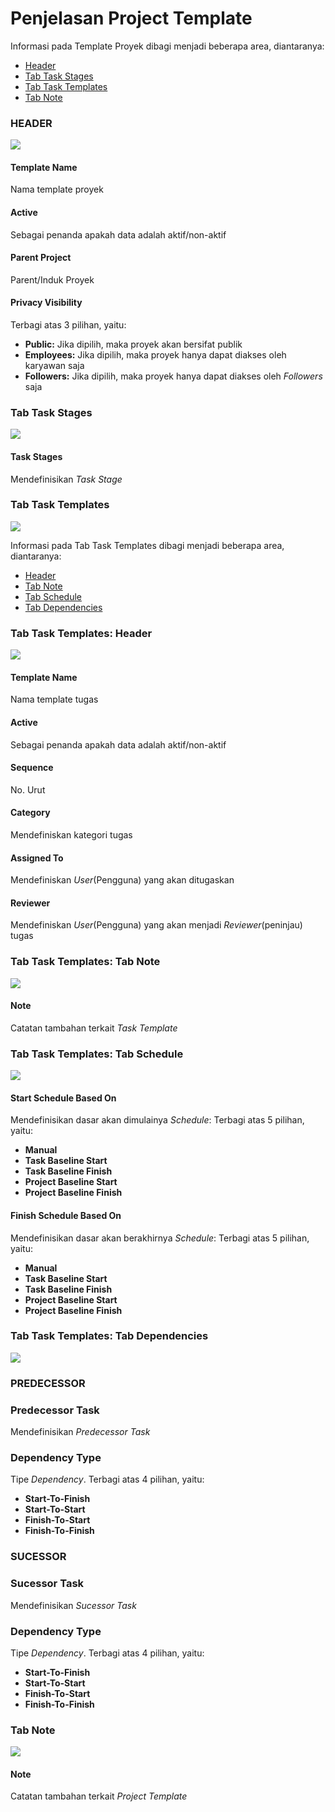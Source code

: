 # Penjelasan Project Template

Informasi pada Template Proyek dibagi menjadi beberapa area, diantaranya:

* [Header](#bagian-header)
* [Tab Task Stages](#tab-task-stages)
* [Tab Task Templates](#tab-task-templates)
* [Tab Note](#tab-note)

### <a name="bagian-header">HEADER</a>

![](../../img/project-template/header.png)

#### <a name="field-name">Template Name</a>

Nama template proyek

#### <a name="field-active">Active</a>

Sebagai penanda apakah data adalah aktif/non-aktif

#### <a name="field-parent-project-id">Parent Project</a>

Parent/Induk Proyek

#### <a name="field-privacy-visibility">Privacy Visibility</a>

Terbagi atas 3 pilihan, yaitu:<br />
* **Public:** Jika dipilih, maka proyek akan bersifat publik
* **Employees:** Jika dipilih, maka proyek hanya dapat diakses oleh karyawan saja
* **Followers:** Jika dipilih, maka proyek hanya dapat diakses oleh *Followers* saja

### <a name="tab-task-stages">Tab Task Stages</a>

![](../../img/project-template/tab-task-stages.png)

#### <a name="field-task-type-ids">Task Stages</a>

Mendefinisikan *Task Stage*

### <a name="tab-task-templates">Tab Task Templates</a>

![](../../img/project-template/tab-task-templates.png)

Informasi pada Tab Task Templates dibagi menjadi beberapa area, diantaranya:

* [Header](#tab-task-templates-header)
* [Tab Note](#tab-task-templates-note)
* [Tab Schedule](#tab-task-templates-form-schedule)
* [Tab Dependencies](#tab-task-templates-form-dependencies)

### <a name="tab-task-templates-header">Tab Task Templates: Header</a>

![](../../img/project-template/tab-task-templates-header.png)

#### <a name="field-task-templates-header-name">Template Name</a>

Nama template tugas

#### <a name="field-task-templates-header-active">Active</a>

Sebagai penanda apakah data adalah aktif/non-aktif

#### <a name="field-task-templates-header-sequence">Sequence</a>

No. Urut

#### <a name="field-task-templates-header-categ-id">Category</a>

Mendefiniskan kategori tugas

#### <a name="field-task-templates-header-user-id">Assigned To</a>

Mendefiniskan *User*(Pengguna) yang akan ditugaskan

#### <a name="field-task-templates-header-reviewer-id">Reviewer</a>

Mendefiniskan *User*(Pengguna) yang akan menjadi *Reviewer*(peninjau) tugas

### <a name="tab-task-templates-note">Tab Task Templates: Tab Note</a>

![](../../img/project-template/tab-task-templates-note.png)

#### <a name="field-tab-task-templates-note">Note</a>

Catatan tambahan terkait *Task Template*

### <a name="tab-task-templates-form-schedule">Tab Task Templates: Tab Schedule</a>

![](../../img/project-template/tab-task-templates-form-schedule.png)

#### <a name="field-start-schedule-based-on">Start Schedule Based On</a>

Mendefinisikan dasar akan dimulainya *Schedule*: Terbagi atas 5 pilihan, yaitu:<br />
* **Manual**
* **Task Baseline Start**
* **Task Baseline Finish**
* **Project Baseline Start**
* **Project Baseline Finish**

#### <a name="field-finish-schedule-based-on">Finish Schedule Based On</a>

Mendefinisikan dasar akan berakhirnya *Schedule*: Terbagi atas 5 pilihan, yaitu:<br />
* **Manual**
* **Task Baseline Start**
* **Task Baseline Finish**
* **Project Baseline Start**
* **Project Baseline Finish**

### <a name="tab-task-templates-form-dependencies">Tab Task Templates: Tab Dependencies</a>

![](../../img/project-template/tab-task-templates-form-dependencies.png)

### <a name="bagian-predecessor">PREDECESSOR</a>

### <a name="field-predecessor-task-id">Predecessor Task</a>

Mendefinisikan *Predecessor Task*

### <a name="field-dependency-Type">Dependency Type</a>

Tipe *Dependency*. Terbagi atas 4 pilihan, yaitu:<br/>
* **Start-To-Finish**
* **Start-To-Start**
* **Finish-To-Start**
* **Finish-To-Finish**

### <a name="bagian-predecessor">SUCESSOR</a>

### <a name="field-sucessor-task-id">Sucessor Task</a>

Mendefinisikan *Sucessor Task*

### <a name="field-dependency-Type">Dependency Type</a>

Tipe *Dependency*. Terbagi atas 4 pilihan, yaitu:<br/>
* **Start-To-Finish**
* **Start-To-Start**
* **Finish-To-Start**
* **Finish-To-Finish**

### <a name="tab-note">Tab Note</a>

![](../../img/project-template/tab-note.png)

#### <a name="field-tab-note">Note</a>

Catatan tambahan terkait *Project Template*
